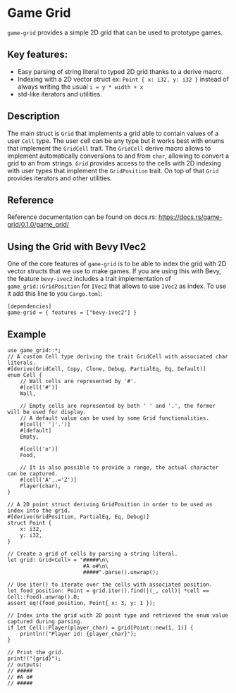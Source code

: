 # Game Grid
`game-grid` provides a simple 2D grid that can be used to prototype games.

## Key features:

* Easy parsing of string literal to typed 2D grid thanks to a derive macro.
* Indexing with a 2D vector struct ex: `Point { x: i32, y: i32 }` instead of always writing the usual `i = y * width + x`
* std-like iterators and utilities.

## Description

The main struct is `Grid` that implements a grid able to contain values of a user `Cell` type. The user cell can be any type but it works best with enums that implement the `GridCell` trait. The `GridCell` derive macro allows to implement automatically conversions to and from `char`, allowing to convert a grid to an from strings. `Grid` provides access to the cells with 2D indexing with user types that implement the `GridPosition` trait. On top of that `Grid` provides iterators and other utilities.

## Reference
Reference documentation can be found on docs.rs:
https://docs.rs/game-grid/0.1.0/game_grid/

## Using the Grid with Bevy IVec2

One of the core features of `game-grid` is to be able to index the grid with 2D vector structs that we use to make games.
If you are using this with Bevy, the feature `bevy-ivec2` includes a trait implementation of `game_grid::GridPosition` for `IVec2` that allows to use `IVec2` as index.
To use it add this line to you `Cargo.toml`:

```
[dependencies]
game-grid = { features = ["bevy-ivec2"] }
```

## Example

```
use game_grid::*;
// A custom Cell type deriving the trait GridCell with associated char literals.
#[derive(GridCell, Copy, Clone, Debug, PartialEq, Eq, Default)]
enum Cell {
    // Wall cells are represented by '#'.
    #[cell('#')]
    Wall,

    // Empty cells are represented by both ' ' and '.', the former will be used for display.
    // A default value can be used by some Grid functionalities.
    #[cell(' '|'.')]
    #[default]
    Empty,
     
    #[cell('o')]
    Food,

    // It is also possible to provide a range, the actual character can be captured.
    #[cell('A'..='Z')]
    Player(char),
}

// A 2D point struct deriving GridPosition in order to be used as index into the grid.
#[derive(GridPosition, PartialEq, Eq, Debug)]
struct Point {
    x: i32,
    y: i32,
}

// Create a grid of cells by parsing a string literal.
let grid: Grid<Cell> = "#####\n\
                        #A o#\n\
                        #####".parse().unwrap();

// Use iter() to iterate over the cells with associated position.
let food_position: Point = grid.iter().find(|(_, cell)| *cell == Cell::Food).unwrap().0;
assert_eq!(food_position, Point{ x: 3, y: 1 });

// Index into the grid with 2D point type and retrieved the enum value captured during parsing.
if let Cell::Player(player_char) = grid[Point::new(1, 1)] {
    println!("Player id: {player_char}");
}

// Print the grid.
print!("{grid}");
// outputs:
// #####
// #A o#
// #####
```